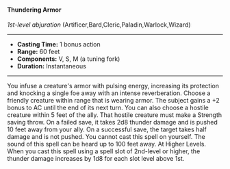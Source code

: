 #### Thundering Armor
*1st-level abjuration* (Artificer,Bard,Cleric,Paladin,Warlock,Wizard)
___
- **Casting Time:** 1 bonus action
- **Range:** 60 feet
- **Components:** V, S, M (a tuning fork)
- **Duration:** Instantaneous
---
You infuse a creature's armor with pulsing energy,
increasing its protection and knocking a single foe
away with an intense reverberation.
Choose a friendly
creature within range
that is wearing armor.
The subject gains a +2 bonus to AC until the
end of its next turn. You can also choose a hostile creature within 5 feet of the ally. That hostile
creature must make a Strength saving throw. On a
failed save, it takes 2d8 thunder damage and is
pushed 10 feet away from your ally. On a successful
save, the target takes half damage and is not
pushed.
You cannot cast this spell on yourself. The sound
of this spell can be heard up to 100 feet away.
At Higher Levels.  When you cast this spell using
a spell slot of 2nd-level or higher, the thunder
damage increases by 1d8 for each slot level above
1st.
